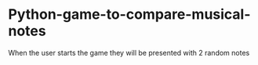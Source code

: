 # Python-game-to-compare-musical-notes
When the user starts the game they will be presented with 2 random notes 
